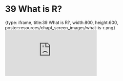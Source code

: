 # 39 What is R?
 
{type: iframe, title:39 What is R?, width:800, height:600, poster:resources/chapt_screen_images/what-is-r.png}
![](https://datatrail-jhu.github.io/DataTrail_ReOrg/no_toc/what-is-r.html)
 

 
